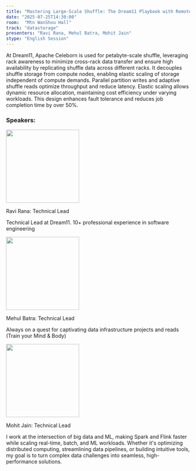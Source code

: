 ```yaml
---
title: "Mastering Large-Scale Shuffle: The Dream11 Playbook with Remote Shuffle Service"
date: "2025-07-25T14:30:00"
room:  "Mtn WanShou Hall"
track: "datastorage"
presenters: "Ravi Rana, Mehul Batra, Mohit Jain"
stype: "English Session"
---
```


At Dream11, Apache Celeborn is used for petabyte-scale shuffle, leveraging rack awareness to minimize cross-rack data transfer and ensure high availability by replicating shuffle data across different racks. It decouples shuffle storage from compute nodes, enabling elastic scaling of storage independent of compute demands. Parallel partition writes and adaptive shuffle reads optimize throughput and reduce latency. Elastic scaling allows dynamic resource allocation, maintaining cost efficiency under varying workloads. This design enhances fault tolerance and reduces job completion time by over 50%.

### Speakers:


<img src="https://sessionize.com/image/c023-400o400o1-XrDyFVcAPGBBg2RCKps4W4.jpg" width="200" /><br/>

Ravi Rana: Technical Lead

Technical Lead at Dream11. 10+ professional experience in software engineering 


<img src="https://sessionize.com/image/ff4d-400o400o1-Wr3YbdVGhUXaDsQG43bhfe.png" width="200" /><br/>

Mehul Batra: Technical Lead 

Always on a quest for captivating data infrastructure projects and reads
(Train your Mind & Body)


<img src="https://sessionize.com/image/cb28-400o400o1-Utccibvy6GXbntEwxXRRRY.jpg" width="200" /><br/>

Mohit Jain: Technical Lead

I work at the intersection of big data and ML, making Spark and Flink faster while scaling real-time, batch, and ML workloads. Whether it's optimizing distributed computing, streamlining data pipelines, or building intuitive tools, my goal is to turn complex data challenges into seamless, high-performance solutions.